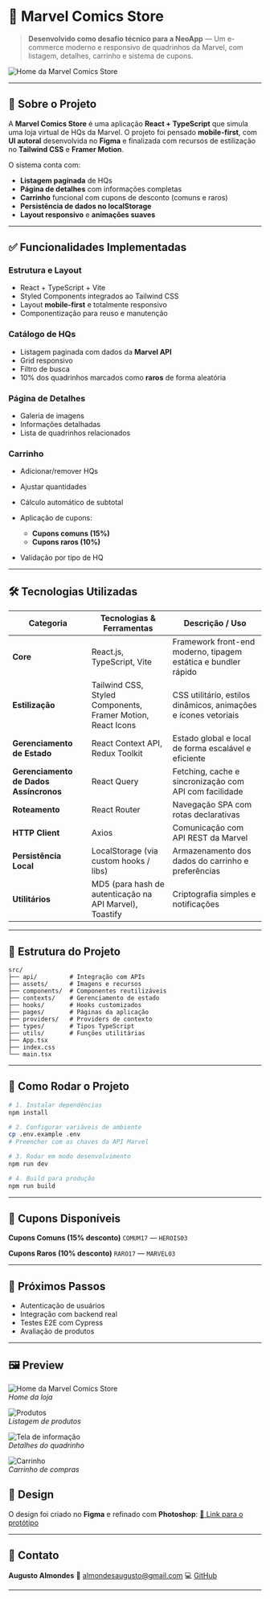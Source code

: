 
# 🚀 Marvel Comics Store

> **Desenvolvido como desafio técnico para a NeoApp** — Um e-commerce moderno e responsivo de quadrinhos da Marvel, com listagem, detalhes, carrinho e sistema de cupons.

![Home da Marvel Comics Store](./public/welcome.jpg)

---

## 📝 Sobre o Projeto

A **Marvel Comics Store** é uma aplicação **React + TypeScript** que simula uma loja virtual de HQs da Marvel.
O projeto foi pensado **mobile-first**, com **UI autoral** desenvolvida no **Figma** e finalizada com recursos de estilização no **Tailwind CSS** e **Framer Motion**.

O sistema conta com:

* **Listagem paginada** de HQs
* **Página de detalhes** com informações completas
* **Carrinho** funcional com cupons de desconto (comuns e raros)
* **Persistência de dados no localStorage**
* **Layout responsivo** e **animações suaves**

---

## ✅ Funcionalidades Implementadas

### **Estrutura e Layout**

* React + TypeScript + Vite
* Styled Components integrados ao Tailwind CSS
* Layout **mobile-first** e totalmente responsivo
* Componentização para reuso e manutenção

### **Catálogo de HQs**

* Listagem paginada com dados da **Marvel API**
* Grid responsivo
* Filtro de busca
* 10% dos quadrinhos marcados como **raros** de forma aleatória

### **Página de Detalhes**

* Galeria de imagens
* Informações detalhadas
* Lista de quadrinhos relacionados

### **Carrinho**

* Adicionar/remover HQs
* Ajustar quantidades
* Cálculo automático de subtotal
* Aplicação de cupons:

  * **Cupons comuns (15%)**
  * **Cupons raros (10%)**
* Validação por tipo de HQ

---

## 🛠️ Tecnologias Utilizadas

| Categoria                              | Tecnologias & Ferramentas                                        | Descrição / Uso                                                 |
| -------------------------------------- | ---------------------------------------------------------------- | --------------------------------------------------------------- |
| **Core**                               | React.js, TypeScript, Vite                            | Framework front-end moderno, tipagem estática e bundler rápido  |
| **Estilização**                        | Tailwind CSS, Styled Components, Framer Motion, React Icons | CSS utilitário, estilos dinâmicos, animações e ícones vetoriais |
| **Gerenciamento de Estado**            | React Context API, Redux Toolkit                           | Estado global e local de forma escalável e eficiente            |
| **Gerenciamento de Dados Assíncronos** | React Query                            | Fetching, cache e sincronização com API com facilidade          |
| **Roteamento**                         | React Router                                                 | Navegação SPA com rotas declarativas                            |
| **HTTP Client**                        | Axios                                                    | Comunicação com API REST da Marvel                              |
| **Persistência Local**                 | LocalStorage (via custom hooks / libs)                           | Armazenamento dos dados do carrinho e preferências              |               |
| **Utilitários**                        | MD5 (para hash de autenticação na API Marvel), Toastify          | Criptografia simples e notificações                             |

---

## 📂 Estrutura do Projeto

```
src/
├── api/         # Integração com APIs
├── assets/      # Imagens e recursos
├── components/  # Componentes reutilizáveis
├── contexts/    # Gerenciamento de estado
├── hooks/       # Hooks customizados
├── pages/       # Páginas da aplicação
├── providers/   # Providers de contexto
├── types/       # Tipos TypeScript
├── utils/       # Funções utilitárias
├── App.tsx
├── index.css
└── main.tsx
```

---

## 🚀 Como Rodar o Projeto

```bash
# 1. Instalar dependências
npm install

# 2. Configurar variáveis de ambiente
cp .env.example .env
# Preencher com as chaves da API Marvel

# 3. Rodar em modo desenvolvimento
npm run dev

# 4. Build para produção
npm run build
```

---

## 🎯 Cupons Disponíveis

**Cupons Comuns (15% desconto)**
`COMUM17` — `HEROIS03`

**Cupons Raros (10% desconto)**
`RARO17` — `MARVEL03`

---

## 📌 Próximos Passos

* Autenticação de usuários
* Integração com backend real
* Testes E2E com Cypress
* Avaliação de produtos

---

## 🖼️ Preview

![Home da Marvel Comics Store](./public/welcome.jpg)  
*Home da loja*

![Produtos](./public/view.jpg)  
*Listagem de produtos*

![Tela de informação](./public/info.jpg)  
*Detalhes do quadrinho*

![Carrinho](./public/cart.jpg)  
*Carrinho de compras*

## 🎨 Design

O design foi criado no **Figma** e refinado com **Photoshop**:
[🔗 Link para o protótipo](https://embed.figma.com/design/JnTNFmAHzwoLC1BDFnA70t/Marvel?node-id=0-1&embed-host=share)

---

## 📧 Contato

**Augusto Almondes**
📩 [almondesaugusto@gmail.com](mailto:almondesaugusto@gmail.com)
💻 [GitHub](https://github.com/AugustoAlmondes)

---